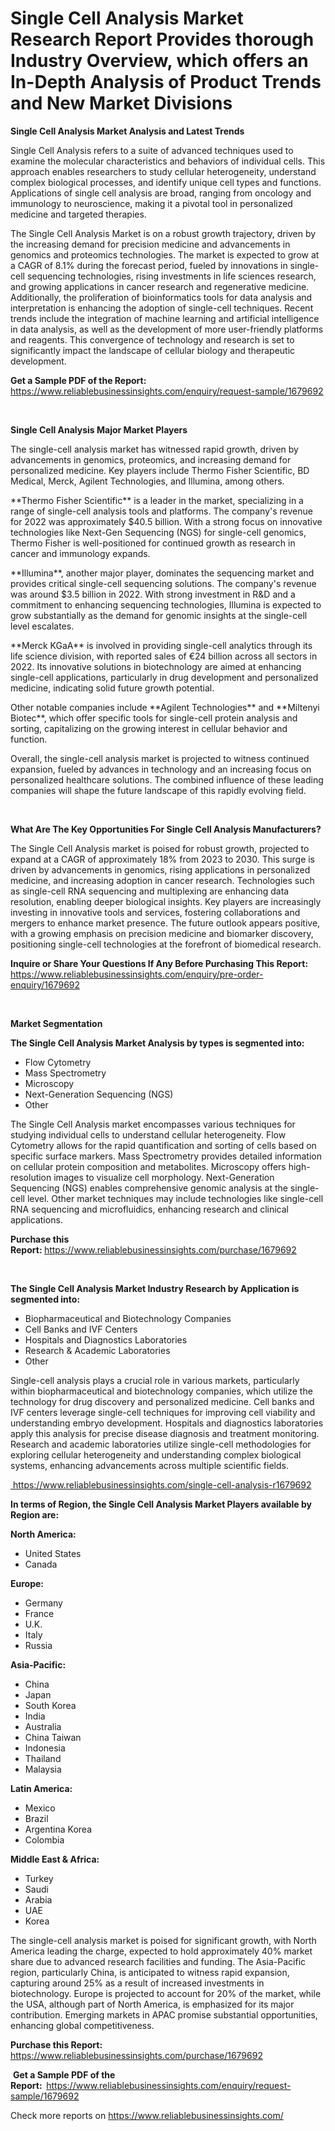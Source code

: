 <p><h1>Single Cell Analysis Market Research Report Provides thorough Industry Overview, which offers an In-Depth Analysis of Product Trends and New Market Divisions</h1></p><p><strong>Single Cell Analysis Market Analysis and Latest Trends</strong></p>
<p><p>Single Cell Analysis refers to a suite of advanced techniques used to examine the molecular characteristics and behaviors of individual cells. This approach enables researchers to study cellular heterogeneity, understand complex biological processes, and identify unique cell types and functions. Applications of single cell analysis are broad, ranging from oncology and immunology to neuroscience, making it a pivotal tool in personalized medicine and targeted therapies.</p><p>The Single Cell Analysis Market is on a robust growth trajectory, driven by the increasing demand for precision medicine and advancements in genomics and proteomics technologies. The market is expected to grow at a CAGR of 8.1% during the forecast period, fueled by innovations in single-cell sequencing technologies, rising investments in life sciences research, and growing applications in cancer research and regenerative medicine. Additionally, the proliferation of bioinformatics tools for data analysis and interpretation is enhancing the adoption of single-cell techniques. Recent trends include the integration of machine learning and artificial intelligence in data analysis, as well as the development of more user-friendly platforms and reagents. This convergence of technology and research is set to significantly impact the landscape of cellular biology and therapeutic development.</p></p>
<p><strong>Get a Sample PDF of the Report:&nbsp;</strong> <a href="https://www.reliablebusinessinsights.com/enquiry/request-sample/1679692?utm_campaign=2298&utm_medium=2&utm_source=Github&utm_content=ia&utm_term=03032025&utm_id=single-cell-analysis">https://www.reliablebusinessinsights.com/enquiry/request-sample/1679692</a></p>
<p>&nbsp;</p>
<p><strong>Single Cell Analysis Major Market Players</strong></p>
<p><p>The single-cell analysis market has witnessed rapid growth, driven by advancements in genomics, proteomics, and increasing demand for personalized medicine. Key players include Thermo Fisher Scientific, BD Medical, Merck, Agilent Technologies, and Illumina, among others.</p><p>**Thermo Fisher Scientific** is a leader in the market, specializing in a range of single-cell analysis tools and platforms. The company's revenue for 2022 was approximately $40.5 billion. With a strong focus on innovative technologies like Next-Gen Sequencing (NGS) for single-cell genomics, Thermo Fisher is well-positioned for continued growth as research in cancer and immunology expands.</p><p>**Illumina**, another major player, dominates the sequencing market and provides critical single-cell sequencing solutions. The company's revenue was around $3.5 billion in 2022. With strong investment in R&D and a commitment to enhancing sequencing technologies, Illumina is expected to grow substantially as the demand for genomic insights at the single-cell level escalates.</p><p>**Merck KGaA** is involved in providing single-cell analytics through its life science division, with reported sales of €24 billion across all sectors in 2022. Its innovative solutions in biotechnology are aimed at enhancing single-cell applications, particularly in drug development and personalized medicine, indicating solid future growth potential.</p><p>Other notable companies include **Agilent Technologies** and **Miltenyi Biotec**, which offer specific tools for single-cell protein analysis and sorting, capitalizing on the growing interest in cellular behavior and function.</p><p>Overall, the single-cell analysis market is projected to witness continued expansion, fueled by advances in technology and an increasing focus on personalized healthcare solutions. The combined influence of these leading companies will shape the future landscape of this rapidly evolving field.</p></p>
<p>&nbsp;</p>
<p><strong>What Are The Key Opportunities For Single Cell Analysis Manufacturers?</strong></p>
<p><p>The Single Cell Analysis market is poised for robust growth, projected to expand at a CAGR of approximately 18% from 2023 to 2030. This surge is driven by advancements in genomics, rising applications in personalized medicine, and increasing adoption in cancer research. Technologies such as single-cell RNA sequencing and multiplexing are enhancing data resolution, enabling deeper biological insights. Key players are increasingly investing in innovative tools and services, fostering collaborations and mergers to enhance market presence. The future outlook appears positive, with a growing emphasis on precision medicine and biomarker discovery, positioning single-cell technologies at the forefront of biomedical research.</p></p>
<p><strong>Inquire or Share Your Questions If Any Before Purchasing This Report:</strong> <a href="https://www.reliablebusinessinsights.com/enquiry/pre-order-enquiry/1679692?utm_campaign=2298&utm_medium=2&utm_source=Github&utm_content=ia&utm_term=03032025&utm_id=single-cell-analysis">https://www.reliablebusinessinsights.com/enquiry/pre-order-enquiry/1679692</a></p>
<p>&nbsp;</p>
<p><strong>Market Segmentation</strong></p>
<p><strong>The Single Cell Analysis Market Analysis by types is segmented into:</strong></p>
<p><ul><li>Flow Cytometry</li><li>Mass Spectrometry</li><li>Microscopy</li><li>Next-Generation Sequencing (NGS)</li><li>Other</li></ul></p>
<p><p>The Single Cell Analysis market encompasses various techniques for studying individual cells to understand cellular heterogeneity. Flow Cytometry allows for the rapid quantification and sorting of cells based on specific surface markers. Mass Spectrometry provides detailed information on cellular protein composition and metabolites. Microscopy offers high-resolution images to visualize cell morphology. Next-Generation Sequencing (NGS) enables comprehensive genomic analysis at the single-cell level. Other market techniques may include technologies like single-cell RNA sequencing and microfluidics, enhancing research and clinical applications.</p></p>
<p><strong>Purchase this Report:&nbsp;</strong><a href="https://www.reliablebusinessinsights.com/purchase/1679692?utm_campaign=2298&utm_medium=2&utm_source=Github&utm_content=ia&utm_term=03032025&utm_id=single-cell-analysis">https://www.reliablebusinessinsights.com/purchase/1679692</a></p>
<p>&nbsp;</p>
<p><strong>The Single Cell Analysis Market Industry Research by Application is segmented into:</strong></p>
<p><ul><li>Biopharmaceutical and Biotechnology Companies</li><li>Cell Banks and IVF Centers</li><li>Hospitals and Diagnostics Laboratories</li><li>Research & Academic Laboratories</li><li>Other</li></ul></p>
<p><p>Single-cell analysis plays a crucial role in various markets, particularly within biopharmaceutical and biotechnology companies, which utilize the technology for drug discovery and personalized medicine. Cell banks and IVF centers leverage single-cell techniques for improving cell viability and understanding embryo development. Hospitals and diagnostics laboratories apply this analysis for precise disease diagnosis and treatment monitoring. Research and academic laboratories utilize single-cell methodologies for exploring cellular heterogeneity and understanding complex biological systems, enhancing advancements across multiple scientific fields.</p></p>
<p><a href="https://www.reliablebusinessinsights.com/single-cell-analysis-r1679692?utm_campaign=2298&utm_medium=2&utm_source=Github&utm_content=ia&utm_term=03032025&utm_id=single-cell-analysis">&nbsp;https://www.reliablebusinessinsights.com/single-cell-analysis-r1679692</a></p>
<p><strong>In terms of Region, the Single Cell Analysis Market Players available by Region are:</strong></p>
<p>
    <p> <strong> North America: </strong>
        <ul>
            <li>United States</li>
            <li>Canada</li>
        </ul>
        </p> 
    <p> <strong> Europe: </strong>
        <ul>
            <li>Germany</li>
            <li>France</li>
            <li>U.K.</li>
            <li>Italy</li>
            <li>Russia</li>
        </ul>
        </p> 
    <p> <strong> Asia-Pacific: </strong>
        <ul>
            <li>China</li>
            <li>Japan</li>
            <li>South Korea</li>
            <li>India</li>
            <li>Australia</li>
            <li>China Taiwan</li>
            <li>Indonesia</li>
            <li>Thailand</li>
            <li>Malaysia</li>
        </ul>
        </p> 
    <p> <strong> Latin America: </strong>
        <ul>
            <li>Mexico</li>
            <li>Brazil</li>
            <li>Argentina Korea</li>
            <li>Colombia</li>
        </ul>
        </p> 
    <p> <strong> Middle East & Africa: </strong>
        <ul>
            <li>Turkey</li>
            <li>Saudi</li>
            <li>Arabia</li>
            <li>UAE</li>
            <li>Korea</li>
        </ul>
    </p>
    </p>
<p><p>The single-cell analysis market is poised for significant growth, with North America leading the charge, expected to hold approximately 40% market share due to advanced research facilities and funding. The Asia-Pacific region, particularly China, is anticipated to witness rapid expansion, capturing around 25% as a result of increased investments in biotechnology. Europe is projected to account for 20% of the market, while the USA, although part of North America, is emphasized for its major contribution. Emerging markets in APAC promise substantial opportunities, enhancing global competitiveness.</p></p>
<p><strong>Purchase this Report: </strong><a href="https://www.reliablebusinessinsights.com/purchase/1679692?utm_campaign=2298&utm_medium=2&utm_source=Github&utm_content=ia&utm_term=03032025&utm_id=single-cell-analysis">https://www.reliablebusinessinsights.com/purchase/1679692</a></p>
<p>&nbsp;<strong>Get a Sample PDF of the Report:&nbsp;&nbsp;</strong><a href="https://www.reliablebusinessinsights.com/enquiry/request-sample/1679692?utm_campaign=2298&utm_medium=2&utm_source=Github&utm_content=ia&utm_term=03032025&utm_id=single-cell-analysis">https://www.reliablebusinessinsights.com/enquiry/request-sample/1679692</a></p>
<p><strong></strong></p>
<p>Check more reports on <a href="https://www.reliablebusinessinsights.com/?utm_campaign=2298&utm_medium=2&utm_source=Github&utm_content=ia&utm_term=03032025&utm_id=single-cell-analysis">https://www.reliablebusinessinsights.com/</a></p>